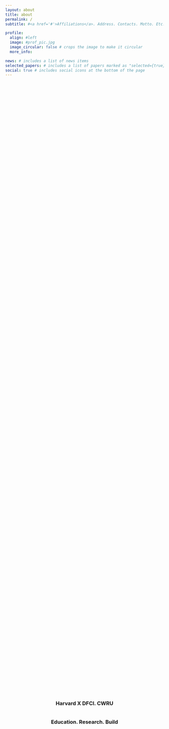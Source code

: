 ```yaml
---
layout: about
title: about
permalink: /
subtitle: #<a href='#'>Affiliations</a>. Address. Contacts. Motto. Etc.

profile:
  align: #left
  image: #prof_pic.jpg
  image_circular: false # crops the image to make it circular
  more_info: 

news: # includes a list of news items
selected_papers: # includes a list of papers marked as "selected={true}"
social: true # includes social icons at the bottom of the page
---
```

<div style="display: flex; justify-content: center; align-items: center; height: 100vh; text-align: center; flex-direction: column;">
  <h3>Harvard X DFCI. CWRU</h3>
  <h3>Education. Research. Build</h3>
</div>
